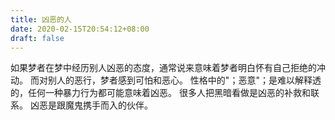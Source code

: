 ```yaml
---
title: 凶恶的人
date: 2020-02-15T20:54:12+08:00
draft: false
---
```


如果梦者在梦中经历别人凶恶的态度，通常说来意味着梦者明白怀有自己拒绝的冲动。
而对别人的恶行，梦者感到可怕和恶心。
性格中的"；恶意"；是难以解释透的，任何一种暴力行为都可能意味着凶恶。
很多人把黑暗看做是凶恶的补救和联系。
凶恶是跟魔鬼携手而入的伙伴。
